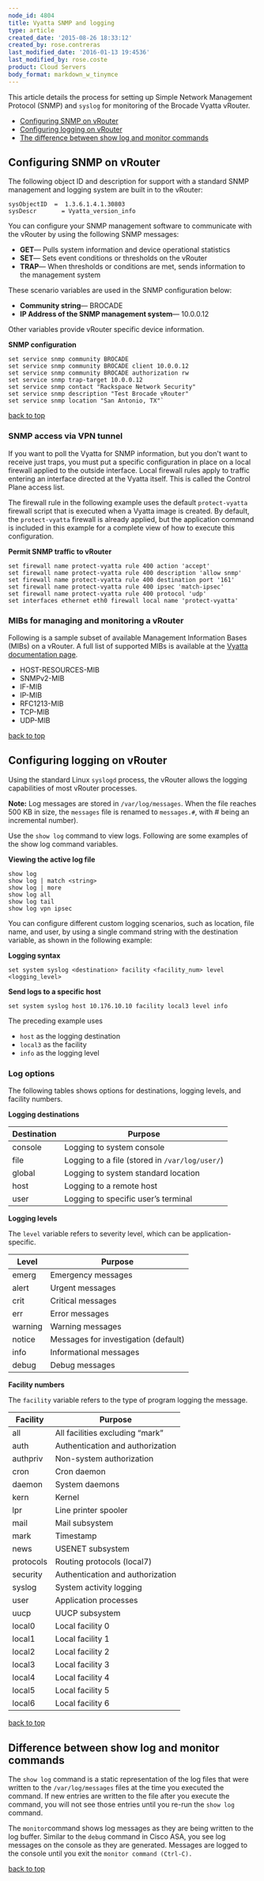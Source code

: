 ```yaml
---
node_id: 4804
title: Vyatta SNMP and logging
type: article
created_date: '2015-08-26 18:33:12'
created_by: rose.contreras
last_modified_date: '2016-01-13 19:4536'
last_modified_by: rose.coste
product: Cloud Servers
body_format: markdown_w_tinymce
---
```


<a name="top"></a>
This article details the process for setting up Simple Network
Management Protocol (SNMP) and `syslog` for monitoring of the Brocade
Vyatta vRouter.

-   [Configuring SNMP on vRouter](#snmp)
-   [Configuring logging on vRouter](#logging)
-   [The difference between show log and monitor commands](#diff)

<a name="snmp"></a>
Configuring SNMP on vRouter
-----------------------------------

The following object ID and description for support with a standard SNMP
management and logging system are built in to the vRouter:

    sysObjectID  =  1.3.6.1.4.1.30803
    sysDescr       = Vyatta_version_info

You can configure your SNMP management software to communicate with the
vRouter by using the following SNMP messages:

-   **GET**&mdash; Pulls system information and device operational statistics
-   **SET**&mdash; Sets event conditions or thresholds on the vRouter
-   **TRAP**&mdash; When thresholds or conditions are met, sends information
     to the management system

These scenario variables are used in the SNMP configuration below:

-  **Community string**&mdash;  BROCADE
-  **IP Address of the SNMP management system**&mdash; 10.0.0.12

Other variables provide vRouter specific device information.

**SNMP configuration**

    set service snmp community BROCADE
    set service snmp community BROCADE client 10.0.0.12
    set service snmp community BROCADE authorization rw
    set service snmp trap-target 10.0.0.12
    set service snmp contact "Rackspace Network Security"
    set service snmp description "Test Brocade vRouter"
    set service snmp location "San Antonio, TX"`

[back to top](#top)

### SNMP access via VPN tunnel

If you want to poll the Vyatta for SNMP information, but you don't want
to receive just traps, you must put a specific configuration in place on
a local firewall applied to the outside interface. Local firewall rules
apply to traffic entering an interface directed at the Vyatta itself.
This is called the Control Plane access list.

The firewall rule in the following example uses the default
`protect-vyatta` firewall script that is executed when a Vyatta image is
created. By default, the `protect-vyatta` firewall is already applied,
but the application command is included in this example for a complete
view of how to execute this configuration.

**Permit SNMP traffic to vRouter**

    set firewall name protect-vyatta rule 400 action 'accept'         
    set firewall name protect-vyatta rule 400 description 'allow snmp'         
    set firewall name protect-vyatta rule 400 destination port '161'         
    set firewall name protect-vyatta rule 400 ipsec 'match-ipsec'         
    set firewall name protect-vyatta rule 400 protocol 'udp'        
    set interfaces ethernet eth0 firewall local name 'protect-vyatta'

### MIBs for managing and monitoring a vRouter

Following is a sample subset of available Management Information Bases
(MIBs) on a vRouter. A full list of supported MIBs is available at the
[Vyatta documentation
page](http://www.brocade.com/downloads/documents/html_product_manuals/vyatta/vyatta_5400_manual/wwhelp/wwhimpl/js/html/wwhelp.htm#href=Remote%20Management/SNMP.5.11.html#1952242).

-   HOST-RESOURCES-MIB
-   SNMPv2-MIB
-   IF-MIB
-   IP-MIB
-   RFC1213-MIB
-   TCP-MIB
-   UDP-MIB

[back to top](#top)

<a name="logging"></a>
Configuring logging on vRouter
------------------------------------

Using the standard Linux `syslogd` process, the vRouter allows the
logging capabilities of most vRouter processes.

**Note:** Log messages are stored in `/var/log/messages`. When the file
reaches 500 KB in size, the `messages` file is renamed to `messages.#`,
with \# being an incremental number).

Use the `show log` command to view logs. Following are some
examples of the show log command variables.

**Viewing the active log file**
 
    show log       
    show log | match <string>       
    show log | more       
    show log all       
    show log tail       
    show log vpn ipsec

You can configure different custom logging scenarios, such as location,
file name, and user, by using a single command string with the
destination variable, as shown in the following example:

**Logging syntax**
 
    set system syslog <destination> facility <facility_num> level <logging_level>

**Send logs to a specific host**

    set system syslog host 10.176.10.10 facility local3 level info

The preceding example uses

- `host` as the logging destination 
- `local3` as the facility
- `info` as the logging level 
 
### Log options

The following tables shows options for 
destinations, logging levels, and facility numbers.

**Logging destinations**

| Destination | Purpose                                             |
|--------------|-------------------------------------------|
| console   | Logging to system console |
| file    | Logging to a file (stored in `/var/log/user/`) |
| global  | Logging to system standard location            |
| host    | Logging to a remote host                       |
| user    | Logging to specific user’s terminal            |

**Logging levels**

The `level` variable refers to severity level, which can be application-specific.

| Level   | Purpose                                       |
|---------|--------------------------------------|
| emerg   | Emergency messages                   |
| alert   | Urgent messages                      |
| crit    | Critical messages                    |
| err     | Error messages                       |
| warning | Warning messages                     |
| notice  | Messages for investigation (default) |
| info    | Informational messages               |
| debug   | Debug messages                       |

**Facility numbers**

The `facility` variable refers to the type of program logging the message.

| Facility  | Purpose                          |
|-----------|----------------------------------|
| all       | All facilities excluding “mark”  |
| auth      | Authentication and authorization |
| authpriv  | Non-system authorization         |
| cron      | Cron daemon                      |
| daemon    | System daemons                   |
| kern      | Kernel                           |
| lpr       | Line printer spooler             |
| mail      | Mail subsystem                   |
| mark      | Timestamp                        |
| news      | USENET subsystem                 |
| protocols | Routing protocols (local7)       |
| security  | Authentication and authorization |
| syslog    | System activity logging          |
| user      | Application processes            |
| uucp      | UUCP subsystem                   |
| local0    | Local facility 0                 |
| local1    | Local facility 1                 |
| local2    | Local facility 2                 |
| local3    | Local facility 3                 |
| local4    | Local facility 4                 |
| local5    | Local facility 5                 |
| local6    | Local facility 6                 |

[back to top](#top)

<a name="diff"></a>
Difference between show log and monitor commands
--------------------------------------------------------------

The `show log` command is a static representation of the log files that
were written to the `/var/log/messages` files at the time you executed
the command. If new entries are written to the file after you execute
the command, you will not see those entries until you re-run the
`show log` command.

The `monitor`command shows log messages as they are being written to the
log buffer. Similar to the `debug` command in Cisco ASA, you see log
messages on the console as they are generated. Messages are logged to
the console until you exit the `monitor command (Ctrl-C). `

[back to top](#top)
